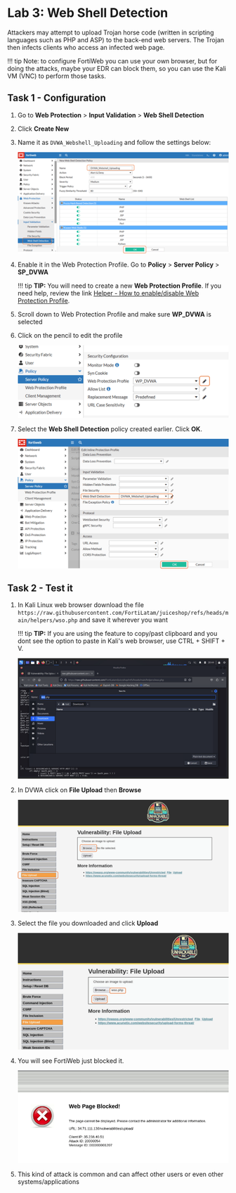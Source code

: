 # Lab 3: Web Shell Detection

Attackers may attempt to upload Trojan horse code (written in scripting languages such as PHP and ASP) to the back-end web servers. The Trojan then infects clients who access an infected web page.

!!! tip
    Note: to configure FortiWeb you can use your own browser, but for doing the attacks, maybe your EDR can block them, so you can use the Kali VM (VNC) to perform those tasks.

## Task 1 - Configuration
1. Go to **Web Protection** > **Input Validation** > **Web Shell Detection**
2. Click **Create New**
3. Name it as ``` DVWA_Webshell_Uploading ``` and follow the settings below:

    ![lab webshell img1](lab-webshell-img1.png)

4. Enable it in the Web Protection Profile. Go to **Policy** > **Server Policy** > **SP_DVWA**

    !!! tip
        **TIP:** You will need to create a new **Web Protection Profile**. If you need help, review the link [Helper - How to enable/disable Web Protection Profile](https://docs.amerintlxperts.com/cloud/FortiWeb/90-enable-disableWeb%20Protection%20Profile%20for%20DVWA/).

5. Scroll down to Web Protection Profile and make sure **WP_DVWA** is selected
6. Click on the pencil to edit the profile

    ![lab webshell img2](lab-webshell-img2.png)

7. Select the **Web Shell Detection** policy created earlier. Click **OK**.

    ![lab webshell img3](lab-webshell-img3.png)


## Task 2 - Test it

1. In Kali Linux web browser download the file ```https://raw.githubusercontent.com/FortiLatam/juiceshop/refs/heads/main/helpers/wso.php``` and save it wherever you want

    !!! tip
        **TIP:** If you are using the feature to copy/past clipboard and you dont see the option to paste in Kali's web browser, use CTRL + SHIFT + V.

    ![lab webshell img4](lab-webshell-img4.png)

2. In DVWA click on **File Upload** then **Browse**

    ![lab webshell img5](lab-webshell-img5.png)

3. Select the file you downloaded and click **Upload**

    ![lab webshell img6](lab-webshell-img6.png)

4. You will see FortiWeb just blocked it.

    ![lab webshell img7](lab-webshell-img7.png)

5. This kind of attack is common and can affect other users or even other systems/applications



